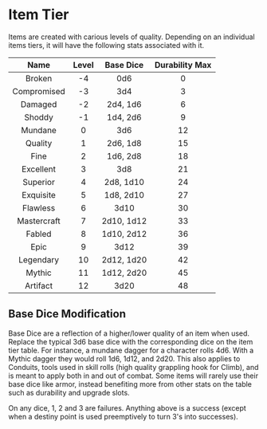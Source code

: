 # Item Tier

Items are created with carious levels of quality. Depending on an individual items tiers, it will have the following stats associated with it.

|    Name    | Level | Base Dice | Durability Max |
| :---------: | :---: | :--------: | :------------: |
|   Broken   |  -4  |    0d6    |       0       |
| Compromised |  -3  |    3d4    |       3       |
|   Damaged   |  -2  |  2d4, 1d6  |       6       |
|   Shoddy   |  -1  |  1d4, 2d6  |       9       |
|   Mundane   |   0   |    3d6    |       12       |
|   Quality   |   1   |  2d6, 1d8  |       15       |
|    Fine    |   2   |  1d6, 2d8  |       18       |
|  Excellent  |   3   |    3d8    |       21       |
|  Superior  |   4   | 2d8, 1d10 |       24       |
|  Exquisite  |   5   | 1d8, 2d10 |       27       |
|  Flawless  |   6   |    3d10    |       30       |
| Mastercraft |   7   | 2d10, 1d12 |       33       |
|   Fabled   |   8   | 1d10, 2d12 |       36       |
|    Epic    |   9   |    3d12    |       39       |
|  Legendary  |  10  | 2d12, 1d20 |       42       |
|   Mythic   |  11  | 1d12, 2d20 |       45       |
|  Artifact  |  12  |    3d20    |       48       |

## Base Dice Modification

Base Dice are a reflection of a higher/lower quality of an item when used. Replace the typical 3d6 base dice with the corresponding dice on the item tier table. For instance, a mundane dagger for a character rolls 4d6. With a Mythic dagger they would roll 1d6, 1d12, and 2d20. This also applies to Conduits, tools used in skill rolls (high quality grappling hook for Climb), and is meant to apply both in and out of combat. Some items will rarely use their base dice like armor, instead benefiting more from other stats on the table such as durability and upgrade slots.

On any dice, 1, 2 and 3 are failures. Anything above is a success (except when a destiny point is used preemptively to turn 3's into successes).
